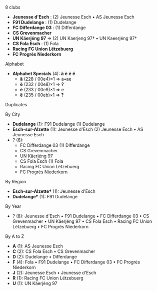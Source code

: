 8 clubs

- **Jeunesse d'Esch** : (2) Jeunesse Esch • AS Jeunesse Esch
- **F91 Dudelange** : (1) Dudelange
- **FC Differdange 03** : (1) Differdange
- **CS Grevenmacher**
- **UN Käerjéng 97** => (2) UN Kaerjeng 97† • UN Kaeerjéng 97†
- **CS Fola Esch** : (1) Fola
- **Racing FC Union Lëtzebuerg**
- **FC Progrès Niederkorn**




Alphabet

- **Alphabet Specials** (4):  **ä**  **è**  **é**  **ë** 
  - **ä** (228 / 00e4)×1 => a•ae
  - **è** (232 / 00e8)×1 => **?**
  - **é** (233 / 00e9)×1 => e
  - **ë** (235 / 00eb)×1 => **?**




Duplicates





By City

- **Dudelange** (1): F91 Dudelange  (1) Dudelange
- **Esch-sur-Alzette** (1): Jeunesse d'Esch  (2) Jeunesse Esch • AS Jeunesse Esch
- ? (6): 
  - FC Differdange 03  (1) Differdange
  - CS Grevenmacher 
  - UN Käerjéng 97 
  - CS Fola Esch  (1) Fola
  - Racing FC Union Lëtzebuerg 
  - FC Progrès Niederkorn 




By Region

- **Esch-sur-Alzette†** (1):   Jeunesse d'Esch
- **Dudelange†** (1):   F91 Dudelange




By Year

- ? (8):   Jeunesse d'Esch • F91 Dudelange • FC Differdange 03 • CS Grevenmacher • UN Käerjéng 97 • CS Fola Esch • Racing FC Union Lëtzebuerg • FC Progrès Niederkorn






By A to Z

- **A** (1): AS Jeunesse Esch
- **C** (2): CS Fola Esch • CS Grevenmacher
- **D** (2): Dudelange • Differdange
- **F** (4): Fola • F91 Dudelange • FC Differdange 03 • FC Progrès Niederkorn
- **J** (2): Jeunesse Esch • Jeunesse d'Esch
- **R** (1): Racing FC Union Lëtzebuerg
- **U** (1): UN Käerjéng 97





